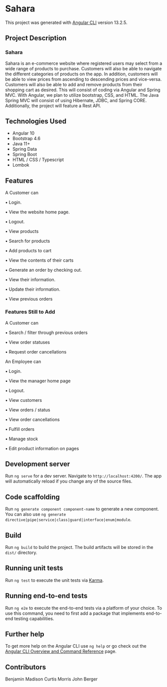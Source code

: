 # Sahara

This project was generated with [Angular CLI](https://github.com/angular/angular-cli) version 13.2.5.

## Project Description

### Sahara

Sahara is an e-commerce website where registered users may select from a wide range of products to purchase. Customers will also be able to navigate the different categories of products on the app. In addition, customers will be able to view prices from ascending to descending prices and vice-versa. Customers will also be able to add and remove products from their shopping cart as desired. This will consist of coding via Angular and Spring MVC. With Angular, we plan to utilize bootstrap, CSS, and HTML. The Java Spring MVC will consist of using Hibernate, JDBC, and Spring CORE. Additionally, the project will feature a Rest API.

## Technologies Used

* Angular 10
* Bootstrap 4.6
* Java 11+
* Spring Data
* Spring Boot
* HTML / CSS / Typescript
* Lombok

## Features

A Customer can

• Login. 

• View the website home page.

• Logout. 

• View products 

• Search for products 

• Add products to cart

• View the contents of their carts 

• Generate an order by checking out.

• View their information. 

• Update their information. 

• View previous orders 

### Features Still to Add

A Customer can

• Search / filter through previous orders 

• View order statuses

• Request order cancellations 

An Employee can

• Login.

• View the manager home page

• Logout.

• View customers

• View orders / status

• View order cancellations

• Fulfill orders

• Manage stock

• Edit product information on pages

## Development server

Run `ng serve` for a dev server. Navigate to `http://localhost:4200/`. The app will automatically reload if you change any of the source files.

## Code scaffolding

Run `ng generate component component-name` to generate a new component. You can also use `ng generate directive|pipe|service|class|guard|interface|enum|module`.

## Build

Run `ng build` to build the project. The build artifacts will be stored in the `dist/` directory.

## Running unit tests

Run `ng test` to execute the unit tests via [Karma](https://karma-runner.github.io).

## Running end-to-end tests

Run `ng e2e` to execute the end-to-end tests via a platform of your choice. To use this command, you need to first add a package that implements end-to-end testing capabilities.

## Further help

To get more help on the Angular CLI use `ng help` or go check out the [Angular CLI Overview and Command Reference](https://angular.io/cli) page.

## Contributors

Benjamin Madison
Curtis Morris
John Berger
